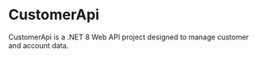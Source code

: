 # CustomerApi
CustomerApi is a .NET 8 Web API project designed to manage customer and account data.
